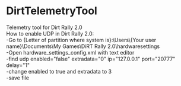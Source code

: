 # DirtTelemetryTool
Telemetry tool for Dirt Rally 2.0  
How to enable UDP in Dirt Rally 2.0:  
-Go to {Letter of partition where system is}:\Users\\{Your user name}\Documents\My Games\DiRT Rally 2.0\hardwaresettings  
-Open hardware_settings_config.xml with text editor  
-find udp enabled="false" extradata="0" ip="127.0.0.1" port="20777" delay="1"  
-change enabled to true and extradata to 3  
-save file  

